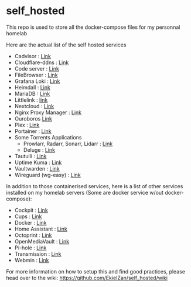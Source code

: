 # self_hosted

This repo is used to store all the docker-compose files for my personnal homelab

Here are the actual list of the self hosted services

 - Cadvisor : [Link](https://github.com/google/cadvisor)
 - Cloudflare-ddns : [Link](https://github.com/timothymiller/cloudflare-ddns)
 - Code server : [Link](https://github.com/coder/code-server)
 - FileBrowser : [Link](https://filebrowser.org/)
 - Grafana Loki : [Link](https://grafana.com/oss/loki/)
 - Heimdall : [Link](https://heimdall.site/)
 - MariaDB : [Link](https://hub.docker.com/_/mariadb)
 - Littlelink : [link](https://littlelink.io/)
 - Nextcloud : [Link](https://nextcloud.com/)
 - Nginx Proxy Manager : [Link](https://nginxproxymanager.com/)
 - Ouroboros [Link](https://github.com/pyouroboros/ouroboros/)
 - Plex : [Link](https://www.plex.tv/)
 - Portainer : [Link](https://www.portainer.io/)
 - Some Torrents Applications
   - Prowlarr, Radarr, Sonarr, Lidarr : [Link](https://wiki.servarr.com/)
   - Deluge : [Link](https://deluge-torrent.org/)
 - Tautulli : [Link](https://tautulli.com/)
 - Uptime Kuma : [Link](https://github.com/louislam/uptime-kuma)
 - Vaultwarden : [Link](https://wiki-tech.io/SelfHosted/Bitwarden)
 - Wireguard (wg-easy) : [Link](https://github.com/WeeJeWel/wg-easy)

In addition to those containerised services, here is a list of other services installed on my homelab servers (Some are docker service w/out docker-compose):

 - Cockpit : [Link](https://cockpit-project.org/)
 - Cups : [Link](http://www.cups.org/)
 - Docker : [Link](https://docs.docker.com/)
 - Home Assistant : [Link](https://www.home-assistant.io/)
 - Octoprint : [Link](https://octoprint.org/)
 - OpenMediaVault : [Link](https://www.openmediavault.org/)
 - Pi-hole : [Link](https://pi-hole.net/)
 - Transmission : [Link](https://transmissionbt.com/)
 - Webmin : [Link](https://webmin.com/)

For more information on how to setup this and find good practices, please head over to the wiki: https://github.com/EkielZan/self_hosted/wiki
